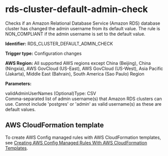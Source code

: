 # rds\-cluster\-default\-admin\-check<a name="rds-cluster-default-admin-check"></a>

Checks if an Amazon Relational Database Service \(Amazon RDS\) database cluster has changed the admin username from its default value\. The rule is NON\_COMPLIANT if the admin username is set to the default value\. 

**Identifier:** RDS\_CLUSTER\_DEFAULT\_ADMIN\_CHECK

**Trigger type:** Configuration changes

**AWS Region:** All supported AWS regions except China \(Beijing\), China \(Ningxia\), AWS GovCloud \(US\-East\), AWS GovCloud \(US\-West\), Asia Pacific \(Jakarta\), Middle East \(Bahrain\), South America \(Sao Paulo\) Region

**Parameters:**

validAdminUserNames \(Optional\)Type: CSV  
Comma\-separated list of admin username\(s\) that Amazon RDS clusters can use\. Cannot include 'postgres' or 'admin' as valid username\(s\) as these are default values\.

## AWS CloudFormation template<a name="w85aac12c32c17b9d409c15"></a>

To create AWS Config managed rules with AWS CloudFormation templates, see [Creating AWS Config Managed Rules With AWS CloudFormation Templates](aws-config-managed-rules-cloudformation-templates.md)\.